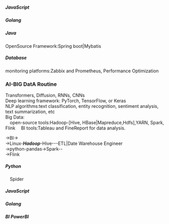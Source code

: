 ##### JavaScript
##### Golang
##### Java
OpenSource Framework:Spring boot|Mybatis
##### Database
monitoring platforms:Zabbix and Prometheus,
Performance Optimization
###  AI-BIG DatA Routine
Transformers, Diffusion, RNNs, CNNs  
Deep learning framework: PyTorch, TensorFlow, or Keras  
NLP algorithms:text classification, entity recognition, sentiment analysis, text summarization, etc  
Big Data:  
&emsp;open-source tools:Hadoop-[Hive, HBase|Mapreduce,Hdfs],YARN, Spark, Flink
&emsp;BI tools:Tableau and FineReport for data analysis.

->BI->  
->Linux-***Hadoop***-Hive---ETL|Date Warehouse Engineer  
->python-pandas->Spark--  
->Flink  
##### Python
  &emsp;Spider
##### JavaScript
##### Golang
##### BI PowerBI
